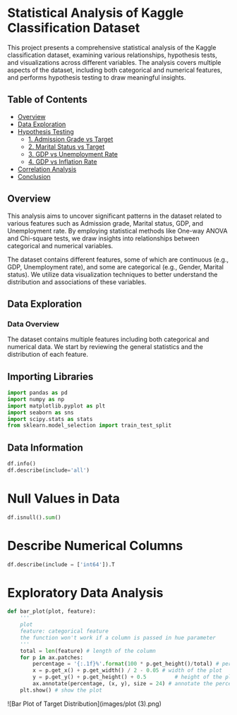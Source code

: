 
# Statistical Analysis of Kaggle Classification Dataset

This project presents a comprehensive statistical analysis of the Kaggle classification dataset, examining various relationships, hypothesis tests, and visualizations across different variables. The analysis covers multiple aspects of the dataset, including both categorical and numerical features, and performs hypothesis testing to draw meaningful insights.

## Table of Contents

- [Overview](#overview)
- [Data Exploration](#data-exploration)
- [Hypothesis Testing](#hypothesis-testing)
  - [1. Admission Grade vs Target](#admission-grade-vs-target)
  - [2. Marital Status vs Target](#marital-status-vs-target)
  - [3. GDP vs Unemployment Rate](#gdp-vs-unemployment-rate)
  - [4. GDP vs Inflation Rate](#gdp-vs-inflation-rate)
- [Correlation Analysis](#correlation-analysis)
- [Conclusion](#conclusion)

## Overview

This analysis aims to uncover significant patterns in the dataset related to various features such as Admission grade, Marital status, GDP, and Unemployment rate. By employing statistical methods like One-way ANOVA and Chi-square tests, we draw insights into relationships between categorical and numerical variables.

The dataset contains different features, some of which are continuous (e.g., GDP, Unemployment rate), and some are categorical (e.g., Gender, Marital status). We utilize data visualization techniques to better understand the distribution and associations of these variables.

## Data Exploration

### Data Overview

The dataset contains multiple features including both categorical and numerical data. We start by reviewing the general statistics and the distribution of each feature.

## Importing Libraries
```python
import pandas as pd
import numpy as np
import matplotlib.pyplot as plt
import seaborn as sns
import scipy.stats as stats
from sklearn.model_selection import train_test_split
```

##  Data Information
```python
df.info()
df.describe(include='all')
```

# Null Values in Data
```python
df.isnull().sum()
```

# Describe Numerical Columns
```python
df.describe(include = ['int64']).T
```
# Exploratory Data Analysis
```python
def bar_plot(plot, feature):
    '''
    plot
    feature: categorical feature
    the function won't work if a column is passed in hue parameter
    '''
    total = len(feature) # length of the column
    for p in ax.patches:
        percentage = '{:.1f}%'.format(100 * p.get_height()/total) # percentage of each class of the category
        x = p.get_x() + p.get_width() / 2 - 0.05 # width of the plot
        y = p.get_y() + p.get_height() + 0.5         # height of the plot
        ax.annotate(percentage, (x, y), size = 24) # annotate the percentage
    plt.show() # show the plot
```
![Bar Plot of Target Distribution](images/plot (3).png)



